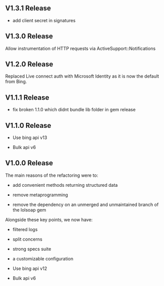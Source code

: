 ## V1.3.1 Release

- add client secret in signatures

## V1.3.0 Release
Allow instrumentation of HTTP requests via ActiveSupport::Notifications

## V1.2.0 Release
Replaced Live connect auth with Microsoft Identity as it is now the default from Bing.

## V1.1.1 Release

- fix broken 1.1.0 which didnt bundle lib folder in gem release

## V1.1.0 Release

- Use bing api v13

- Bulk api v6


## V1.0.0 Release
The main reasons of the refactoring were to:

- add convenient methods returning structured data

- remove metaprogramming

- remove the dependency on an unmerged and unmaintained branch of the lolsoap gem


Alongside these key points, we now have:

- filtered logs

- split concerns

- strong specs suite

- a customizable configuration

- Use bing api v12

- Bulk api v6
